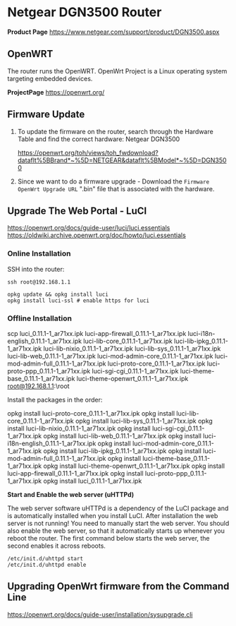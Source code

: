 
# Netgear DGN3500 Router

**Product Page**
https://www.netgear.com/support/product/DGN3500.aspx

## OpenWRT

The router runs the OpenWRT. OpenWrt Project is a Linux operating system targeting embedded devices.

**ProjectPage**
https://openwrt.org/

## Firmware Update

1) To update the firmware on the router, search through the Hardware Table and find the correct hardware: Netgear DGN3500

    https://openwrt.org/toh/views/toh_fwdownload?dataflt%5BBrand*~%5D=NETGEAR&dataflt%5BModel*~%5D=DGN3500

2) Since we want to do a firmware upgrade - Download the ```Firmware OpenWrt Upgrade URL``` ".bin" file that is associated with the hardware.



## Upgrade The Web Portal - LuCI

https://openwrt.org/docs/guide-user/luci/luci.essentials
https://oldwiki.archive.openwrt.org/doc/howto/luci.essentials

### Online Installation

SSH into the router:

    ssh root@192.168.1.1

    opkg update && opkg install luci
    opkg install luci-ssl # enable https for luci

### Offline Installation

scp luci_0.11.1-1_ar71xx.ipk luci-app-firewall_0.11.1-1_ar71xx.ipk luci-i18n-english_0.11.1-1_ar71xx.ipk luci-lib-core_0.11.1-1_ar71xx.ipk luci-lib-ipkg_0.11.1-1_ar71xx.ipk luci-lib-nixio_0.11.1-1_ar71xx.ipk luci-lib-sys_0.11.1-1_ar71xx.ipk luci-lib-web_0.11.1-1_ar71xx.ipk luci-mod-admin-core_0.11.1-1_ar71xx.ipk luci-mod-admin-full_0.11.1-1_ar71xx.ipk luci-proto-core_0.11.1-1_ar71xx.ipk luci-proto-ppp_0.11.1-1_ar71xx.ipk luci-sgi-cgi_0.11.1-1_ar71xx.ipk luci-theme-base_0.11.1-1_ar71xx.ipk luci-theme-openwrt_0.11.1-1_ar71xx.ipk root@192.168.1.1:\root

Install the packages in the order:

opkg install luci-proto-core_0.11.1-1_ar71xx.ipk
opkg install luci-lib-core_0.11.1-1_ar71xx.ipk
opkg install luci-lib-sys_0.11.1-1_ar71xx.ipk
opkg install luci-lib-nixio_0.11.1-1_ar71xx.ipk
opkg install luci-sgi-cgi_0.11.1-1_ar71xx.ipk
opkg install luci-lib-web_0.11.1-1_ar71xx.ipk
opkg install luci-i18n-english_0.11.1-1_ar71xx.ipk
opkg install luci-mod-admin-core_0.11.1-1_ar71xx.ipk
opkg install luci-lib-ipkg_0.11.1-1_ar71xx.ipk
opkg install luci-mod-admin-full_0.11.1-1_ar71xx.ipk
opkg install luci-theme-base_0.11.1-1_ar71xx.ipk
opkg install luci-theme-openwrt_0.11.1-1_ar71xx.ipk
opkg install luci-app-firewall_0.11.1-1_ar71xx.ipk
opkg install luci-proto-ppp_0.11.1-1_ar71xx.ipk
opkg install luci_0.11.1-1_ar71xx.ipk

**Start and Enable the web server (uHTTPd)**

The web server software uHTTPd is a dependency of the LuCI package and is automatically installed when you install LuCI. After installation the web server is not running! You need to manually start the web server. You should also enable the web server, so that it automatically starts up whenever you reboot the router. The first command below starts the web server, the second enables it across reboots.

    /etc/init.d/uhttpd start
    /etc/init.d/uhttpd enable

## Upgrading OpenWrt firmware from the Command Line

https://openwrt.org/docs/guide-user/installation/sysupgrade.cli